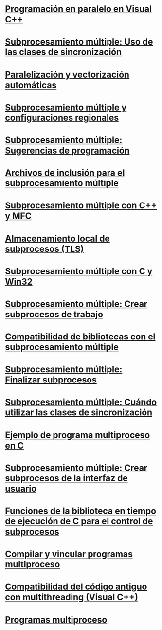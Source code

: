 # [Programación en paralelo en Visual C++](parallel-programming-in-visual-cpp.md)
# [Subprocesamiento múltiple: Uso de las clases de sincronización](multithreading-how-to-use-the-synchronization-classes.md)
# [Paralelización y vectorización automáticas](auto-parallelization-and-auto-vectorization.md)
# [Subprocesamiento múltiple y configuraciones regionales](multithreading-and-locales.md)
# [Subprocesamiento múltiple: Sugerencias de programación](multithreading-programming-tips.md)
# [Archivos de inclusión para el subprocesamiento múltiple](include-files-for-multithreading.md)
# [Subprocesamiento múltiple con C++ y MFC](multithreading-with-cpp-and-mfc.md)
# [Almacenamiento local de subprocesos (TLS)](thread-local-storage-tls.md)
# [Subprocesamiento múltiple con C y Win32](multithreading-with-c-and-win32.md)
# [Subprocesamiento múltiple: Crear subprocesos de trabajo](multithreading-creating-worker-threads.md)
# [Compatibilidad de bibliotecas con el subprocesamiento múltiple](library-support-for-multithreading.md)
# [Subprocesamiento múltiple: Finalizar subprocesos](multithreading-terminating-threads.md)
# [Subprocesamiento múltiple: Cuándo utilizar las clases de sincronización](multithreading-when-to-use-the-synchronization-classes.md)
# [Ejemplo de programa multiproceso en C](sample-multithread-c-program.md)
# [Subprocesamiento múltiple: Crear subprocesos de la interfaz de usuario](multithreading-creating-user-interface-threads.md)
# [Funciones de la biblioteca en tiempo de ejecución de C para el control de subprocesos](c-run-time-library-functions-for-thread-control.md)
# [Compilar y vincular programas multiproceso](compiling-and-linking-multithread-programs.md)
# [Compatibilidad del código antiguo con multithreading (Visual C++)](multithreading-support-for-older-code-visual-cpp.md)
# [Programas multiproceso](multithread-programs.md)
